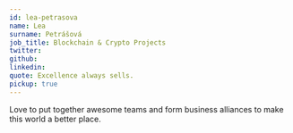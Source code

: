 ```yaml
---
id: lea-petrasova
name: Lea
surname: Petrášová
job_title: Blockchain & Crypto Projects
twitter:
github:
linkedin:
quote: Excellence always sells.
pickup: true
---
```


Love to put together awesome teams and form business alliances to make this world a better place.
